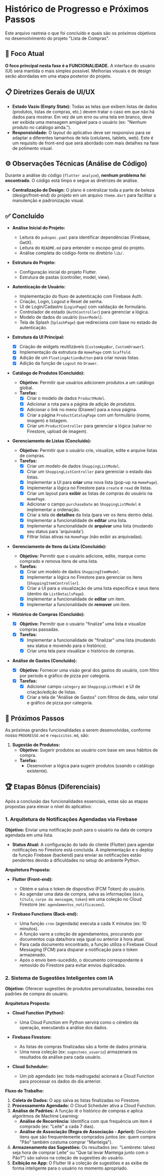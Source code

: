 # Histórico de Progresso e Próximos Passos

Este arquivo rastreia o que foi concluído e quais são os próximos objetivos no desenvolvimento do projeto "Lista de Compras".

## 🎯 Foco Atual

**O foco principal nesta fase é a FUNCIONALIDADE.** A interface do usuário (UI) será mantida o mais simples possível. Melhorias visuais e de design serão abordadas em uma etapa posterior do projeto.

## 📋 Diretrizes Gerais de UI/UX

- **Estado Vazio (Empty State):** Todas as telas que exibem listas de dados (produtos, listas de compras, etc.) devem tratar o caso em que não há dados para mostrar. Em vez de um erro ou uma tela em branco, deve ser exibida uma mensagem amigável para o usuário (ex: "Nenhum produto no catálogo ainda.").
- **Responsividade:** O layout do aplicativo deve ser responsivo para se adaptar a diferentes tamanhos de tela (celulares, tablets, web). Este é um requisito de front-end que será abordado com mais detalhes na fase de polimento visual.

## ⚙️ Observações Técnicas (Análise de Código)

Durante a análise do código (`flutter analyze`), **nenhum problema foi encontrado**. O código está limpo e segue as diretrizes de análise.
- **Centralização de Design:** O plano é centralizar toda a parte de beleza (design/front-end) do projeto em um arquivo `theme.dart` para facilitar a manutenção e padronização visual.

## ✅ Concluído

- **Análise Inicial do Projeto:**
  - Leitura do `pubspec.yaml` para identificar dependências (Firebase, GetX).
  - Leitura do `README.md` para entender o escopo geral do projeto.
  - Análise completa do código-fonte no diretório `lib/`.

- **Estrutura do Projeto:**
  - Configuração inicial do projeto Flutter.
  - Estrutura de pastas (controller, model, view).

- **Autenticação de Usuário:**
  - Implementação do fluxo de autenticação com Firebase Auth.
  - Criação, Login, Logout e Reset de senha.
  - UI de Login/Cadastro (`LoginPage`) com validação de formulário.
  - Controlador de estado (`AuthController`) para gerenciar a lógica.
  - Modelo de dados do usuário (`UserModel`).
  - Tela de Splash (`SplashPage`) que redireciona com base no estado de autenticação.

- **Estrutura da UI Principal:**
  - [x] Criação de widgets reutilizáveis (`CustomAppBar`, `CustomDrawer`).
  - [x] Implementação da estrutura da `HomePage` com `Scaffold`.
  - [x] Adição de um `FloatingActionButton` para criar novas listas.
  - [x] Adição da função de `Logout` no `Drawer`.

- **Catálogo de Produtos (Concluído):**
  - **Objetivo:** Permitir que usuários adicionem produtos a um catálogo global.
  - **Tarefas:**
    - [x] Criar o modelo de dados `ProductModel`.
    - [x] Adicionar a rota para a página de adição de produtos.
    - [x] Adicionar o link no menu (Drawer) para a nova página.
    - [x] Criar a página `ProductCatalogPage` com um formulário (nome, imagem) e listagem.
    - [x] Criar um `ProductController` para gerenciar a lógica (salvar no Firestore, upload de imagem).

- **Gerenciamento de Listas (Concluído):**
  - **Objetivo:** Permitir que o usuário crie, visualize, edite e arquive listas de compras.
  - **Tarefas:**
    - [x] Criar um modelo de dados `ShoppingListModel`.
    - [x] Criar um `ShoppingListController` para gerenciar o estado das listas.
    - [x] Implementar a UI para **criar** uma nova lista (pop-up na `HomePage`).
    - [x] Implementar a lógica no Firestore para `create` e `read` de listas.
    - [x] Criar um layout para **exibir** as listas de compras do usuário na `HomePage`.
    - [x] Adicionar o campo `purchaseDate` ao `ShoppingListModel` e implementar a ordenação.
    - [x] Criar a tela de **detalhes** da lista (para ver os itens dentro dela).
    - [x] Implementar a funcionalidade de **editar** uma lista.
    - [x] Implementar a funcionalidade de **arquivar** uma lista (mudando seu status para 'arquivada').
    - [x] Filtrar listas ativas na `HomePage` (não exibir as arquivadas).

- **Gerenciamento de Itens da Lista (Concluído):**
  - **Objetivo:** Permitir que o usuário adicione, edite, marque como comprado e remova itens de uma lista.
  - **Tarefas:**
    - [x] Criar um modelo de dados `ShoppingItemModel`.
    - [x] Implementar a lógica no Firestore para gerenciar os itens (`ShoppingItemController`).
    - [x] Criar a UI para a visualização de uma lista específica e seus itens (dentro da `ListDetailsPage`).
    - [x] Implementar a funcionalidade de **editar** um item.
    - [x] Implementar a funcionalidade de **remover** um item.

- **Histórico de Compras (Concluído):**
    - [x] **Objetivo:** Permitir que o usuário "finalize" uma lista e visualize compras passadas.
    - [x] **Tarefas:**
        - [x] Implementar a funcionalidade de "finalizar" uma lista (mudando seu status e movendo para o histórico).
        - [x] Criar uma tela para visualizar o histórico de compras.

- **Análise de Gastos (Concluído):**
    - [x] **Objetivo:** Fornecer uma visão geral dos gastos do usuário, com filtro por período e gráfico de pizza por categoria.
    - [x] **Tarefas:**
        - [x] Adicionar campo `category` ao `ShoppingListModel` e UI de criação/edição de listas.
        - [x] Criar a tela de "Análise de Gastos" com filtros de data, valor total e gráfico de pizza por categoria.

## 🚧 Próximos Passos

As próximas grandes funcionalidades a serem desenvolvidas, conforme nosso `PROGRESSO.md` e `requisitos.md`, são:

1.  **Sugestão de Produtos:**
    *   **Objetivo:** Sugerir produtos ao usuário com base em seus hábitos de compra.
    *   **Tarefas:**
        *   Desenvolver a lógica para sugerir produtos (usando o catálogo existente).

## 🏆 Etapas Bônus (Diferenciais)

Após a conclusão das funcionalidades essenciais, estas são as etapas propostas para elevar o nível do aplicativo:

### 1. Arquitetura de Notificações Agendadas via Firebase

**Objetivo:** Enviar uma notificação push para o usuário na data de compra agendada em uma lista.
- **Status Atual:** A configuração do lado do cliente (Flutter) para agendar notificações no Firestore está concluída. A implementação e o deploy da função Firebase (backend) para enviar as notificações estão pendentes devido a dificuldades no setup do ambiente Python.

**Arquitetura Proposta:**

- **Flutter (Front-end):**
  - Obtém e salva o token de dispositivo (FCM Token) do usuário.
  - Ao agendar uma data de compra, salva as informações (`data`, `título`, `corpo da mensagem`, `token`) em uma coleção no Cloud Firestore (ex: `agendamentos_notificacoes`).

- **Firebase Functions (Back-end):**
  - Uma função `cron` (agendada) executa a cada X minutos (ex: 10 minutos).
  - A função varre a coleção de agendamentos, procurando por documentos cuja data/hora seja igual ou anterior à hora atual.
  - Para cada documento encontrado, a função utiliza o Firebase Cloud Messaging (FCM) para disparar a notificação para o token armazenado.
  - Após o envio bem-sucedido, o documento correspondente é removido do Firestore para evitar envios duplicados.

### 2. Sistema de Sugestões Inteligentes com IA

**Objetivo:** Oferecer sugestões de produtos personalizadas, baseadas nos padrões de compra do usuário.

**Arquitetura Proposta:**

- **Cloud Function (Python):**
  - Uma Cloud Function em Python servirá como o cérebro da operação, executando a análise dos dados.

- **Firebase Firestore:**
  - As listas de compras finalizadas são a fonte de dados primária.
  - Uma nova coleção (ex: `sugestoes_usuario`) armazenará os resultados da análise para cada usuário.

- **Cloud Scheduler:**
  - Um job agendado (ex: toda madrugada) acionará a Cloud Function para processar os dados do dia anterior.

**Fluxo de Trabalho:**

1.  **Coleta de Dados:** O app salva as listas finalizadas no Firestore.
2.  **Processamento Agendado:** O Cloud Scheduler ativa a Cloud Function.
3.  **Análise de Padrões:** A função lê o histórico de compras e aplica algoritmos de Machine Learning:
    - **Análise de Recorrência:** Identifica com que frequência um item é comprado (ex: "Leite" a cada 7 dias).
    - **Análise de Associação (Regra de Associação - Apriori):** Descobre itens que são frequentemente comprados juntos (ex: quem compra "Pão" também costuma comprar "Manteiga").
4.  **Armazenamento das Sugestões:** Os resultados (ex: "Lembrete: talvez seja hora de comprar Leite" ou "Que tal levar Manteiga junto com o Pão?") são salvos na coleção de sugestões do usuário.
5.  **Exibição no App:** O Flutter lê a coleção de sugestões e as exibe de forma inteligente para o usuário no momento apropriado.
